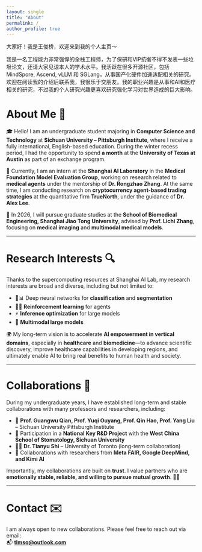 ```yaml
---
layout: single
title: "About"
permalink: /
author_profile: true
---
```


大家好！我是王俊桥，欢迎来到我的个人主页～

我是一名工程能力非常强悍的全栈工程师，为了保研和VIP抗衡不得不发表一些垃圾论文，还请大家见谅本人的学术水平。我活跃在很多开源社区，包括MindSpore, Ascend, vLLM 和 SGLang，从事国产化硬件加速适配相关的研究。欢迎在阅读我的介绍后联系我，我很乐于交朋友。我的职业兴趣是从事和AI和医疗相关的研究，不过我的个人研究兴趣更喜欢研究强化学习对世界造成的巨大影响。

# About Me 👋

🎓 Hello! I am an undergraduate student majoring in **Computer Science and Technology** at **Sichuan University – Pittsburgh Institute**, where I receive a fully international, English-based education. During the winter recess period, I had the opportunity to spend **a month** at the **University of Texas at Austin** as part of an exchange program.   

🧪 Currently, I am an intern at the **Shanghai AI Laboratory** in the **Medical Foundation Model Evaluation Group**, working on research related to **medical agents** under the mentorship of **Dr. Rongzhao Zhang**. At the same time, I am conducting research on **cryptocurrency agent-based trading strategies** at the quantitative firm **TrueNorth**, under the guidance of **Dr. Alex Lee**.  

🎯 In 2026, I will pursue graduate studies at the **School of Biomedical Engineering, Shanghai Jiao Tong University**, advised by **Prof. Lichi Zhang**, focusing on **medical imaging** and **multimodal medical models**.

---

# Research Interests 🔍

Thanks to the supercomputing resources at Shanghai AI Lab, my research interests are broad and diverse, including but not limited to:

- 🧠📊 Deep neural networks for **classification** and **segmentation**  
- 🤖🧭 **Reinforcement learning** for agents  
- ⚡️ **Inference optimization** for large models  
- 🧬 **Multimodal large models**  

🌍 My long-term vision is to accelerate **AI empowerment in vertical domains**, especially in **healthcare** and **biomedicine**—to advance scientific discovery, improve healthcare capabilities in developing regions, and ultimately enable AI to bring real benefits to human health and society.

---

# Collaborations 🤝

During my undergraduate years, I have established long-term and stable collaborations with many professors and researchers, including:

- 🏫 **Prof. Guangwu Qian, Prof. Yuqi Ouyang, Prof. Qin Hao, Prof. Yang Liu** – Sichuan University Pittsburgh Institute  
- 🧪 Participation in a **National Key R&D Project** with the **West China School of Stomatology, Sichuan University**  
- 🧑‍🔬 **Dr. Tianyu Shi** – University of Toronto (long-term collaboration)  
- 🏢 Collaborations with researchers from **Meta FAIR, Google DeepMind, and Kimi AI**

Importantly, my collaborations are built on **trust**. I value partners who are **emotionally stable, reliable, and willing to pursue mutual growth**. 🤝💪  

---

# Contact ✉️

I am always open to new collaborations. Please feel free to reach out via email:  
📬 **[tlmsq@outlook.com](mailto:tlmsq@outlook.com)**  


